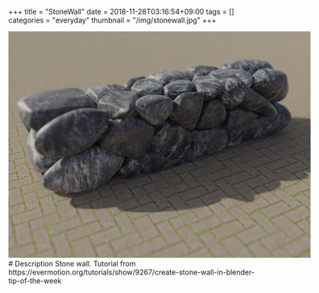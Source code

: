 +++
title = "StoneWall"
date = 2018-11-28T03:16:54+09:00
tags = []
categories = "everyday"
thumbnail = "/img/stonewall.jpg"
+++

<div class="image">
<img src="/img/stonewall.jpg"  style="max-width: 600px;">
</div>

<div class="description">
# Description
Stone wall. Tutorial from https://evermotion.org/tutorials/show/9267/create-stone-wall-in-blender-tip-of-the-week